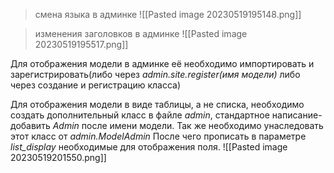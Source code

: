 >смена языка в админке
![[Pasted image 20230519195148.png]]

>изменения заголовков в админке
>![[Pasted image 20230519195517.png]] 


Для отображения модели в админке её необходимо импортировать и зарегистрировать(либо через _admin.site.register(имя модели)_ либо через создание и регистрацию класса)

Для отображения модели в виде таблицы, а не списка, необходимо создать дополнительный класс в файле _admin_, стандартное написание- добавить _Admin_ после имени модели. Так же необходимо унаследовать этот класс от _admin.ModelAdmin_
После чего прописать в параметре _list_display_ необходимые для отображения поля.
![[Pasted image 20230519201550.png]]





